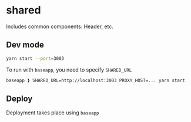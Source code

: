 # shared

Includes common components: Header, etc.

## Dev mode

```sh
yarn start --port=3003
```

To run with `baseapp`, you need to specify `SHARED_URL`

```sh
baseapp ❱ SHARED_URL=http://localhost:3003 PROXY_HOST=... yarn start
```

## Deploy

Deployment takes place using `baseapp`
